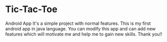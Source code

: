 # Tic-Tac-Toe
Android App 
It's a simple project with normal features.
This is my first android app in java language.
You can modify this app and can add new features which will motivate me and help me to gain new skills.
Thank you!!
